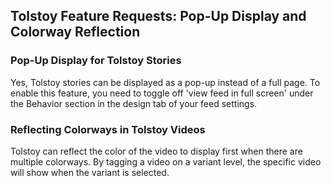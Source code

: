 ## Tolstoy Feature Requests: Pop-Up Display and Colorway Reflection

### Pop-Up Display for Tolstoy Stories

Yes, Tolstoy stories can be displayed as a pop-up instead of a full page. To enable this feature, you need to toggle off 'view feed in full screen' under the Behavior section in the design tab of your feed settings.

### Reflecting Colorways in Tolstoy Videos

Tolstoy can reflect the color of the video to display first when there are multiple colorways. By tagging a video on a variant level, the specific video will show when the variant is selected.